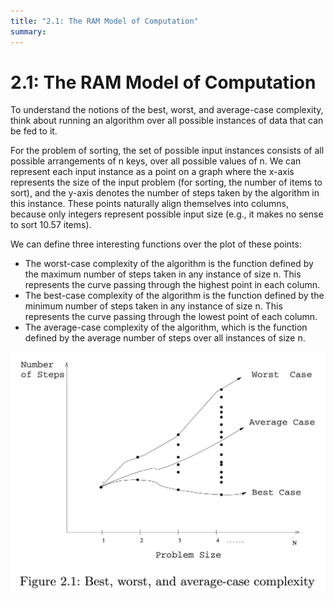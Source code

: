 ```yaml
---
title: "2.1: The RAM Model of Computation"
summary:
---
```


2.1: The RAM Model of Computation
===

To understand the notions of the best, worst, and average-case complexity, think
about running an algorithm over all possible instances of data that can be fed
to it.

For the problem of sorting, the set of possible input instances consists of all
possible arrangements of n keys, over all possible values of n. We can represent
each input instance as a point on a graph where the x-axis represents the size
of the input problem (for sorting, the number of items to sort), and the y-axis
denotes the number of steps taken by the algorithm in this instance. These
points naturally align themselves into columns, because only integers represent
possible input size (e.g., it makes no sense to sort 10.57 items).

We can define three interesting functions over the plot of these points:

- The worst-case complexity of the algorithm is the function defined by the
maximum number of steps taken in any instance of size n. This represents the
curve passing through the highest point in each column.
- The best-case complexity of the algorithm is the function defined by the minimum
number of steps taken in any instance of size n. This represents the curve
passing through the lowest point of each column.
- The average-case complexity of the algorithm, which is the function defined by
the average number of steps over all instances of size n.

![complexities](assets/complexities.png)
